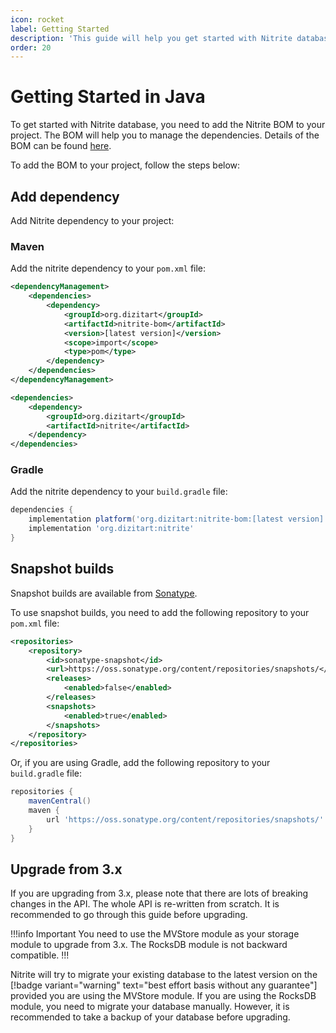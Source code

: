 ```yaml
---
icon: rocket
label: Getting Started
description: 'This guide will help you get started with Nitrite database. It will show you how to create a database, create a collection, insert documents, and query documents.'
order: 20
---
```


# Getting Started in Java

To get started with Nitrite database, you need to add the Nitrite BOM to your project. The BOM will help you to manage the dependencies. Details of the BOM can be found [here](modules/module-system.md#nitrite-bill-of-materials).

To add the BOM to your project, follow the steps below:

## Add dependency

Add Nitrite dependency to your project:

### Maven

Add the nitrite dependency to your `pom.xml` file:

```xml
<dependencyManagement>
    <dependencies>
        <dependency>
            <groupId>org.dizitart</groupId>
            <artifactId>nitrite-bom</artifactId>
            <version>[latest version]</version>
            <scope>import</scope>
            <type>pom</type>
        </dependency>
    </dependencies>
</dependencyManagement>

<dependencies>
    <dependency>
        <groupId>org.dizitart</groupId>
        <artifactId>nitrite</artifactId>
    </dependency>
</dependencies>
```

### Gradle

Add the nitrite dependency to your `build.gradle` file:

```groovy
dependencies {
    implementation platform('org.dizitart:nitrite-bom:[latest version]')
    implementation 'org.dizitart:nitrite'
}
```

## Snapshot builds

Snapshot builds are available from [Sonatype](https://oss.sonatype.org/content/repositories/snapshots/org/dizitart/nitrite-bom/).

To use snapshot builds, you need to add the following repository to your `pom.xml` file:

```xml
<repositories>
    <repository>
        <id>sonatype-snapshot</id>
        <url>https://oss.sonatype.org/content/repositories/snapshots/</url>
        <releases>
            <enabled>false</enabled>
        </releases>
        <snapshots>
            <enabled>true</enabled>
        </snapshots>
    </repository>
</repositories>
```

Or, if you are using Gradle, add the following repository to your `build.gradle` file:

```groovy
repositories {
    mavenCentral()
    maven {
        url 'https://oss.sonatype.org/content/repositories/snapshots/'
    }
}
```

## Upgrade from 3.x

If you are upgrading from 3.x, please note that there are lots of breaking changes in the API. The whole API is re-written from scratch. It is recommended to go through this guide before upgrading. 

!!!info Important
You need to use the MVStore module as your storage module to upgrade from 3.x. The RocksDB module is not backward compatible.
!!!

Nitrite will try to migrate your existing database to the latest version on the [!badge variant="warning" text="best effort basis without any guarantee"] provided you are using the MVStore module. If you are using the RocksDB module, you need to migrate your database manually. However, it is recommended to take a backup of your database before upgrading.
